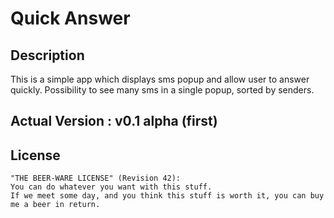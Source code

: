 Quick Answer
==================

Description
-----------
This is a simple app which displays sms popup and allow user to answer quickly.
Possibility to see many sms in a single popup, sorted by senders.

Actual Version : v0.1 alpha (first)
----------------

License
-------

```
"THE BEER-WARE LICENSE" (Revision 42):
You can do whatever you want with this stuff. 
If we meet some day, and you think this stuff is worth it, you can buy me a beer in return.
```